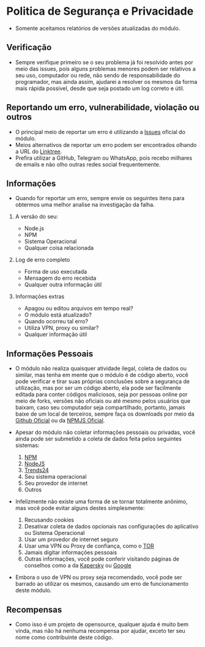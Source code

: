 # Politica de Segurança e Privacidade
- Somente aceitamos relatórios de versões atualizadas do módulo.

## Verificação
- Sempre verifique primeiro se o seu problema já foi resolvido antes por meio das issues, pois alguns problemas menores podem ser relativos a seu uso, computador ou rede, não sendo de responsabilidade do programador, mas ainda assim, ajudarei a resolver os mesmos da forma mais rápida possível, desde que seja postado um log correto e útil.

## Reportando um erro, vulnerabilidade, violação ou outros
- O principal meio de reportar um erro é utilizando a [Issues](https://github.com/KillovSky/Trendings/issues?q=) oficial do módulo.
- Meios alternativos de reportar um erro podem ser encontrados olhando a URL do [Linktree](https:/linktr.ee/killovsky).
- Prefira utilizar a GitHub, Telegram ou WhatsApp, pois recebo milhares de emails e não olho outras redes social frequentemente.

## Informações
- Quando for reportar um erro, sempre envie os seguintes itens para obtermos uma melhor analise na investigação da falha.

1. A versão do seu:
	- Node.js
	- NPM
	- Sistema Operacional
	- Qualquer coisa relacionada

2. Log de erro completo
	- Forma de uso executada
	- Mensagem do erro recebida
	- Qualquer outra informação útil

3. Informações extras
	- Apagou ou editou arquivos em tempo real?
	- O módulo está atualizado?
	- Quando ocorreu tal erro?
	- Utiliza VPN, proxy ou similar?
	- Qualquer informação útil

## Informações Pessoais
- O módulo não realiza quaisquer atividade ilegal, coleta de dados ou similar, mas tenha em mente que o módulo é de código aberto, você pode verificar e tirar suas próprias conclusões sobre a segurança de utilização, mas por ser um código aberto, ela pode ser facilmente editada para conter códigos maliciosos, seja por pessoas online por meio de forks, versões não oficiais ou até mesmo pelos usuários que baixam, caso seu computador seja compartilhado, portanto, jamais baixe de um local de terceiros, sempre faça os downloads por meio da [Github Oficial](https://github.com/KillovSky/Trendings) ou da [NPMJS Oficial](https://www.npmjs.com/package/@killovsky/trendings).
- Apesar do módulo não coletar informações pessoais ou privadas, você ainda pode ser submetido a coleta de dados feita pelos seguintes sistemas:
	1. [NPM](https://docs.npmjs.com/policies/privacy)
	2. [NodeJS](https://privacy-policy.openjsf.org)
	3. [Trends24](https://trends24.in/about)
	4. Seu sistema operacional
	5. Seu provedor de internet
	6. Outros

- Infelizmente não existe uma forma de se tornar totalmente anônimo, mas você pode evitar alguns destes simplesmente:
	1. Recusando cookies
	2. Desativar coleta de dados opcionais nas configurações do aplicativo ou Sistema Operacional
	3. Usar um provedor de internet seguro
	4. Usar uma VPN ou Proxy de confiança, como o [TOR](https://www.torproject.org/download)
	5. Jamais digitar informações pessoais
	6. Outras informações, você pode conferir visitando páginas de conselhos como a da [Kapersky](https://www.kaspersky.com.br/blog/privacy-ten-tips-2018/10616) ou [Google](https://policies.google.com/technologies/product-privacy)

- Embora o uso de VPN ou proxy seja recomendado, você pode ser barrado ao utilizar os mesmos, causando um erro de funcionamento deste módulo.

## Recompensas
- Como isso é um projeto de opensource, qualquer ajuda é muito bem vinda, mas não há nenhuma recompensa por ajudar, exceto ter seu nome como contribuinte deste código.